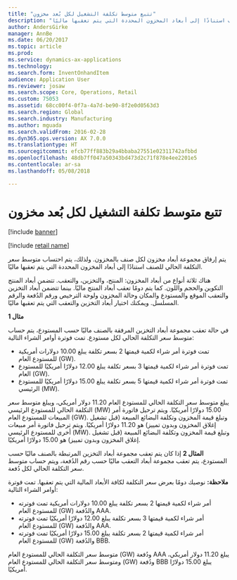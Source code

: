 ```yaml
---
title: "تتبع متوسط تكلفة التشغيل لكل بُعد مخزون"
description: "يتم إرفاق مجموعة أبعاد مخزون لكل صنف بالمخزون. ولذلك، يتم احتساب متوسط سعر التكلفة الحالي للصنف استنادًا إلى أبعاد المخزون المحددة التي يتم تعقبها ماليًا."
author: AndersGirke
manager: AnnBe
ms.date: 06/20/2017
ms.topic: article
ms.prod: 
ms.service: dynamics-ax-applications
ms.technology: 
ms.search.form: InventOnhandItem
audience: Application User
ms.reviewer: josaw
ms.search.scope: Core, Operations, Retail
ms.custom: 75053
ms.assetid: 68cc00f4-0f7a-4a7d-be90-8f2e0d0563d3
ms.search.region: Global
ms.search.industry: Manufacturing
ms.author: mguada
ms.search.validFrom: 2016-02-28
ms.dyn365.ops.version: AX 7.0.0
ms.translationtype: HT
ms.sourcegitcommit: efcb77ff883b29a4bbaba27551e02311742afbbd
ms.openlocfilehash: 48db7ff047a50343bd473d2c71f878e4ee2201e5
ms.contentlocale: ar-sa
ms.lasthandoff: 05/08/2018

---
```


# <a name="track-running-average-cost-per-inventory-dimension"></a>تتبع متوسط تكلفة التشغيل لكل بُعد مخزون

[!include [banner](../includes/banner.md)]

[!include [retail name](../includes/retail-name.md)]

يتم إرفاق مجموعة أبعاد مخزون لكل صنف بالمخزون. ولذلك، يتم احتساب متوسط سعر التكلفة الحالي للصنف استنادًا إلى أبعاد المخزون المحددة التي يتم تعقبها ماليًا.

هناك ثلاثة أنواع من أبعاد المخزون: المنتج، والتخزين، والتعقب. تتضمن أبعاد المنتج التكوين والحجم واللون. كما يتم دومًا تعقب أبعاد المنتج ماليًا. بينما تتضمن أبعاد التخزين والتعقب الموقع والمستودع والمكان وحالة المخزون ولوحة الترخيص ورقم الدُفعة والرقم المسلسل. ويمكنك اختيار أبعاد التخزين والتعقب التي يتم تعقبها ماليًا. 

**مثال 1** 

في حالة تعقب مجموعة أبعاد التخزين المرفقة بالصنف ماليًا حسب المستودع، يتم حساب متوسط سعر التكلفة الحالي لكل مستودع. تمت فوترة أوامر الشراء التالية:

-   تمت فوترة أمر شراء لكمية قيمتها 2 بسعر تكلفة يبلغ 10.00 دولارات أمريكية للمستودع العام (GW).
-   تمت فوترة أمر شراء لكمية قيمتها 3 بسعر تكلفة يبلغ 12.00 دولارًا أمريكيًا للمستودع العام (GW).
-   تمت فوترة أمر شراء لكمية قيمتها 5 بسعر تكلفة يبلغ 15.00 دولارًا أمريكيًا للمستودع الرئيسي (MW).

يبلغ متوسط سعر التكلفة الحالي للمستودع العام 11.20 دولار أمريكي، ويبلغ متوسط سعر التكلفة الحالي للمستودع الرئيسي (MW‏) 15.00 دولارًا أمريكيًا. ويتم ترحيل فاتورة أمر المبيعات للمستودع العام (GW). وتبلغ قيمة المخزون وتكلفة البضائع المبيعة (قبل تشغيل إغلاق المخزون وبدون تمييز) هو 11.20 دولارًا أمريكيًا. ويتم ترحيل فاتورة أمر مبيعات أخرى للمستودع الرئيسي (MW). وتبلغ قيمة المخزون وتكلفة البضائع المبيعة (قبل تشغيل إغلاق المخزون وبدون تمييز) هو 15.00 دولارًا أمريكيًا. 

**المثال 2** إذا كان يتم تعقب مجموعة أبعاد التخزين المرتبطة بالصنف ماليًا حسب المستودع، يتم تعقب مجموعة أبعاد التعقب ماليًا حسب رقم الدُفعة، ويتم حساب متوسط سعر التكلفة الحالي لكل دُفعة. 

**ملاحظة:** نوصيك دومًا بعرض سعر التكلفة لكافة الأبعاد المالية التي يتم تعقبها. تمت فوترة أوامر الشراء التالية:

-   أمر شراء لكمية قيمتها 2 بسعر تكلفة يبلغ 10.00 دولارات أمريكية تمت فوترته للمستودع العام (GW) والدُفعة AAA.
-   أمر شراء لكمية قيمتها 3 بسعر تكلفة يبلغ 12.00 دولارًا أمريكيًا تمت فوترته للمستودع العام (GW) والدُفعة AAA.
-   أمر شراء لكمية قيمتها 2 بسعر تكلفة يبلغ 15.00 دولارًا أمريكيًا تمت فوترته للمستودع العام (GW) والدُفعة BBB.

متوسط سعر التكلفة الحالي للمستودع العام (GW) ودُفعة AAA يبلغ ‏11.20 دولار أمريكي، ومتوسط سعر التكلفة الحالي للمستودع العام (GW‏) ودُفعة BBB يبلغ 15.00 دولارًا أمريكيًا.




